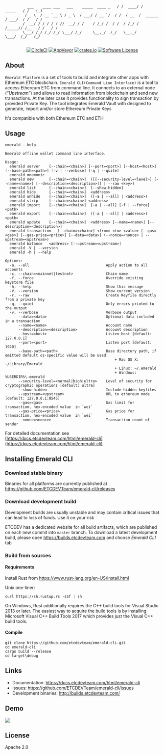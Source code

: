 ```shell                                                  __       __                  __    _ 
          ___    ____ ___   ___    _____  ____ _   / /  ____/ /         _____   / /   (_)
         / _ \  / __ `__ \ / _ \  / ___/ / __ `/  / /  / __  /  ______ / ___/  / /   / / 
        /  __/ / / / / / //  __/ / /    / /_/ /  / /  / /_/ /  /_____// /__   / /   / /  
        \___/ /_/ /_/ /_/ \___/ /_/     \__,_/  /_/   \__,_/          \___/  /_/   /_/   
                                                                                 
```
<p align="center">
  <p align="center">
    <a href="https://circleci.com/gh/etcdevteam/emerald-cli"><img alt="CircleCI" src="https://circleci.com/gh/ETCDEVTeam/emerald-cli/tree/master.svg?style=shield"></a>
    <a href="https://ci.appveyor.com/project/splix/emerald-cli-759r3"><img alt="AppVeyor" src="https://ci.appveyor.com/api/projects/status/9h3kobw811vmynk7?svg=true"></a>
    <a href="https://crates.io/crates/emerald-cli"><img alt="crates.io" src="https://img.shields.io/crates/v/emerald-cli.svg?style=flat-square"></a>
    <a href="LICENSE"><img alt="Software License" src="https://img.shields.io/badge/License-Apache%202.0-blue.svg?style=flat-square&maxAge=2592000"></a>
  </p>
</p>

## About

`Emerald Platform` is a set of tools to build and integrate other apps with Ethereum ETC blockchain.
`Emerald CLI(Command Line Interface)`  is a tool to access Ethereum ETC from command line. It connects to an external node (_"Upstream"_) and
allows to read information from blockchain and send new transactions. At the later case it provides functionality
to sign transaction by provided Private Key. The tool integrates Emerald Vault with designed to generate, import and/or
store Ethereum Private Keys

It's compatible with both Ethereum ETC and ETH


## Usage

```
emerald --help

Emerald offline wallet command line interface.

Usage:
  emerald server    [--chain=<chain>] [--port=<port>] [--host=<host>] [--base-path=<path>] [-v | --verbose] [-q | --quite]
  emerald mnemonic
  emerald new       [--chain=<chain>]  ([[--security-level=<level>] [--name=<name>] [--description=<description>]] | --raw <key>)
  emerald list      [--chain=<chain>]  [--show-hidden]
  emerald hide      [--chain=<chain>]  <address>
  emerald unhide    [--chain=<chain>]  ([-a | --all] | <address>)
  emerald strip     [--chain=<chain>] <address>
  emerald import    [--chain=<chain>]  [-a | --all] [-f | --force] <path>
  emerald export    [--chain=<chain>]  ([-a | --all] | <address>) <path>
  emerald update    [--chain=<chain>]  <address> [--name=<name>] [--description=<description>]
  emerald transaction   [--chain=<chain>] <from> <to> <value> [--gas=<gas>] [--gas-price=<price>] [--data=<data>] (--nonce=<nonce> | --upstream=<upstream>)
  emerald balance   <address> [--upstream=<upstream>]
  emerald -V | --version
  emerald -h | --help

Options:
  -a, --all                                   Apply action to all accounts
  -c, --chain=<mainnet|testnet>               Chain name
  -f, --force                                 Override existing keystore file
  -h, --help                                  Show this message
  -V, --version                               Show current version
  -r, --raw                                   Create Keyfile directly from a private key
  -q, --quiet                                 Only errors printed to the output
  -v, --verbose                               Verbose output
      --data=<data>                           Optional data included in a transaction
      --name=<name>                           Account name
      --description=<description>             Account description
      --host=<host>                           Listen host [default: 127.0.0.1]
      --port=<port>                           Listen port [default: 1920]
      --base-path=<path>                      Base directory path, if omitted default os-specific value will be used:
                                                  + Mac OS X: ~/Library/Emerald
                                                  + Linux: ~/.emerald
                                                  + Windows: %USERDIR%\.emerald
      --security-level=<normal|high|ultra>    Level of security for cryptographic operations [default: ultra]
      --show-hidden                           Include hidden keyfiles
      --upstream=<upstream>                   URL to ethereum node [default: 127.0.0.1:8545]
      --gas=<gas>                             Gas limit for transaction, hex-encoded value  in `wei`
      --gas-price=<price>                     Gas price for transaction, hex-encoded value  in `wei`
      --nonce=<nonce>                         Transaction count of sender

```

For detailed documentation see [https://docs.etcdevteam.com/html/emerald-cli](https://docs.etcdevteam.com/html/emerald-cli)

## Installing Emerald CLI

### Download stable binary

Binaries for all platforms are currently published at https://github.com/ETCDEVTeam/emerald-cli/releases

### Download development build


Development builds are usually unstable and may contain critical issues that can lead to loss of funds. Use it on your risk


ETCDEV has a dedicated website for all build artifacts, which are published on each new commit into `master` branch.
To download a latest development build, please open https://builds.etcdevteam.com and choose _Emerald CLI_ tab


### Build from sources

#### Requirements

Install Rust from https://www.rust-lang.org/en-US/install.html

  
Unix one-liner:
```
curl https://sh.rustup.rs -sSf | sh
```
  
On Windows, Rust additionally requires the C++ build tools for Visual Studio 2013 or later. The easiest way to acquire
the build tools is by installing Microsoft Visual C++ Build Tools 2017 which provides just the Visual C++ build tools.
  
#### Compile

```
git clone https://github.com/etcdevteam/emerald-cli.git
cd emerald-cli
cargo build --release
cd target\debug
```

## Links

- Documentation: https://docs.etcdevteam.com/html/emerald-cli
- Issues: https://github.com/ETCDEVTeam/emerald-cli/issues
- Development binaries: http://builds.etcdevteam.com/

## Demo

<a href="https://asciinema.org/a/WbivFQXwm5lUXenNsTvzfQxRY?speed=2" target="_blank">
  <img src="https://asciinema.org/a/WbivFQXwm5lUXenNsTvzfQxRY.png" />
</a>

## License

Apache 2.0

